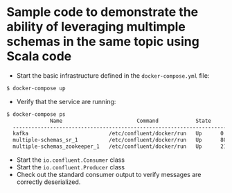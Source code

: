 # Sample code to demonstrate the ability of leveraging multimple schemas in the same topic using Scala code

- Start the basic infrastructure defined in the `docker-compose.yml` file:
```bash
$ docker-compose up 
```
- Verify that the service are running:
```bash 
$ docker-compose ps                                                                                                                                                                                                                                 ✘ 1
              Name                        Command            State                Ports
  ---------------------------------------------------------------------------------------------------
  kafka                          /etc/confluent/docker/run   Up      0.0.0.0:9092->9092/tcp
  multiple-schemas_sr_1          /etc/confluent/docker/run   Up      8081/tcp, 0.0.0.0:8085->8085/tcp
  multiple-schemas_zookeeper_1   /etc/confluent/docker/run   Up      2181/tcp, 2888/tcp, 3888/tcp
```

- Start the `io.confluent.Consumer` class
- Start the `io.confluent.Producer` class
- Check out the standard consumer output to verify messages are correctly deserialized.  